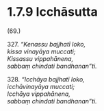# 1.7.9 Icchāsutta

(69.)

327\. _“Kenassu bajjhatī loko,_  
_kissa vinayāya muccati;_  
_Kissassu vippahānena,_  
_sabbaṃ chindati bandhanan”ti._  

328\. _“Icchāya bajjhatī loko,_  
_icchāvinayāya muccati;_  
_Icchāya vippahānena,_  
_sabbaṃ chindati bandhanan”ti._
